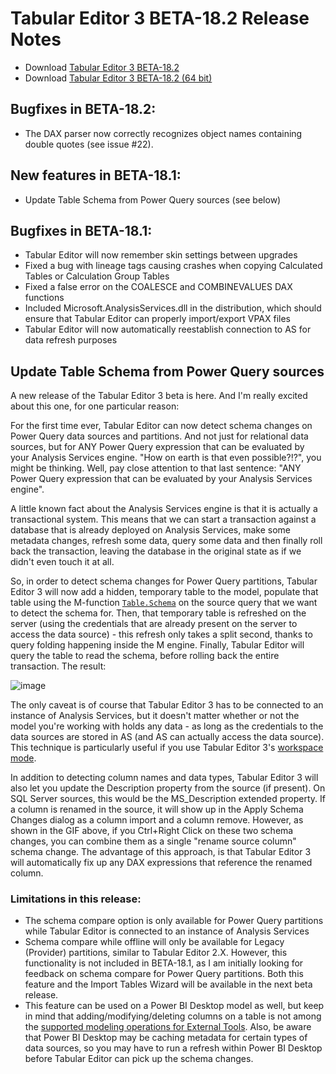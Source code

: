 # Tabular Editor 3 BETA-18.2 Release Notes

- Download [Tabular Editor 3 BETA-18.2](https://cdn.tabulareditor.com/files/TabularEditor.3.BETA-18.2.x86.msi)
- Download [Tabular Editor 3 BETA-18.2 (64 bit)](https://cdn.tabulareditor.com/files/TabularEditor.3.BETA-18.2.x64.msi)

## Bugfixes in BETA-18.2:

- The DAX parser now correctly recognizes object names containing double quotes (see issue #22).

## New features in BETA-18.1:

- Update Table Schema from Power Query sources (see below)

## Bugfixes in BETA-18.1:

- Tabular Editor will now remember skin settings between upgrades
- Fixed a bug with lineage tags causing crashes when copying Calculated Tables or Calculation Group Tables
- Fixed a false error on the COALESCE and COMBINEVALUES DAX functions
- Included Microsoft.AnalysisServices.dll in the distribution, which should ensure that Tabular Editor can properly import/export VPAX files
- Tabular Editor will now automatically reestablish connection to AS for data refresh purposes

## Update Table Schema from Power Query sources

A new release of the Tabular Editor 3 beta is here. And I'm really excited about this one, for one particular reason: 

For the first time ever, Tabular Editor can now detect schema changes on Power Query data sources and partitions. And not just for relational data sources, but for ANY Power Query expression that can be evaluated by your Analysis Services engine. "How on earth is that even possible?!?", you might be thinking. Well, pay close attention to that last sentence: "ANY Power Query expression that can be evaluated by your Analysis Services engine".

A little known fact about the Analysis Services engine is that it is actually a transactional system. This means that we can start a transaction against a database that is already deployed on Analysis Services, make some metadata changes, refresh some data, query some data and then finally roll back the transaction, leaving the database in the original state as if we didn't even touch it at all.

So, in order to detect schema changes for Power Query partitions, Tabular Editor 3 will now add a hidden, temporary table to the model, populate that table using the M-function [`Table.Schema`](https://docs.microsoft.com/en-us/powerquery-m/table-schema) on the source query that we want to detect the schema for. Then, that temporary table is refreshed on the server (using the credentials that are already present on the server to access the data source) - this refresh only takes a split second, thanks to query folding happening inside the M engine. Finally, Tabular Editor will query the table to read the schema, before rolling back the entire transaction. The result:

![image](https://github.com/TabularEditor3/PublicPreview/blob/master/update%20schema.gif?raw=true)

The only caveat is of course that Tabular Editor 3 has to be connected to an instance of Analysis Services, but it doesn't matter whether or not the model you're working with holds any data - as long as the credentials to the data sources are stored in AS (and AS can actually access the data source). This technique is particularly useful if you use Tabular Editor 3's [workspace mode](https://docs.tabulareditor.com/Workspace-Database.html).

In addition to detecting column names and data types, Tabular Editor 3 will also let you update the Description property from the source (if present). On SQL Server sources, this would be the MS_Description extended property. If a column is renamed in the source, it will show up in the Apply Schema Changes dialog as a column import and a column remove. However, as shown in the GIF above, if you Ctrl+Right Click on these two schema changes, you can combine them as a single "rename source column" schema change. The advantage of this approach, is that Tabular Editor 3 will automatically fix up any DAX expressions that reference the renamed column.

### Limitations in this release:

- The schema compare option is only available for Power Query partitions while Tabular Editor is connected to an instance of Analysis Services
- Schema compare while offline will only be available for Legacy (Provider) partitions, similar to Tabular Editor 2.X. However, this functionality is not included in BETA-18.1, as I am initially looking for feedback on schema compare for Power Query partitions. Both this feature and the Import Tables Wizard will be available in the next beta release.
- This feature can be used on a Power BI Desktop model as well, but keep in mind that adding/modifying/deleting columns on a table is not among the [supported modeling operations for External Tools](https://docs.microsoft.com/en-us/power-bi/transform-model/desktop-external-tools#data-modeling-operations). Also, be aware that Power BI Desktop may be caching metadata for certain types of data sources, so you may have to run a refresh within Power BI Desktop before Tabular Editor can pick up the schema changes.
